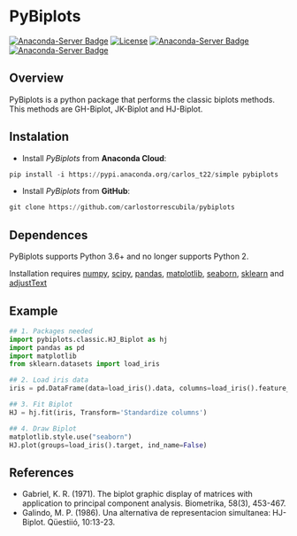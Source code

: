 # PyBiplots 
[![Anaconda-Server Badge](https://anaconda.org/carlos_t22/pybiplots/badges/installer/pypi.svg)](https://pypi.anaconda.org/carlos_t22)
[![License](https://anaconda.org/carlos_t22/pybiplots/badges/license.svg)](https://anaconda.org/carlos_t22/pybiplots/LICENSE)
[![Anaconda-Server Badge](https://anaconda.org/carlos_t22/pybiplots/badges/version.svg)](https://anaconda.org/carlos_t22/pybiplots)
[![Anaconda-Server Badge](https://anaconda.org/carlos_t22/pybiplots/badges/latest_release_date.svg)](https://anaconda.org/carlos_t22/pybiplots)

## Overview
PyBiplots is a python package that performs the classic biplots methods. This methods are GH-Biplot, JK-Biplot and HJ-Biplot. 

## Instalation
* Install *PyBiplots* from **Anaconda Cloud**:
```python
pip install -i https://pypi.anaconda.org/carlos_t22/simple pybiplots
```

* Install *PyBiplots* from **GitHub**:
```python
git clone https://github.com/carlostorrescubila/pybiplots

```

## Dependences 
PyBiplots supports Python 3.6+ and no longer supports Python 2.

Installation requires [numpy](https://numpy.org/), [scipy](https://www.scipy.org/), [pandas](https://pandas.pydata.org/), [matplotlib](https://matplotlib.org/), [seaborn](https://seaborn.pydata.org/), [sklearn](https://scikit-learn.org/stable/) and [adjustText](https://github.com/Phlya/adjustText)

## Example
```python
## 1. Packages needed
import pybiplots.classic.HJ_Biplot as hj
import pandas as pd
import matplotlib
from sklearn.datasets import load_iris

## 2. Load iris data
iris = pd.DataFrame(data=load_iris().data, columns=load_iris().feature_names)

## 3. Fit Biplot
HJ = hj.fit(iris, Transform='Standardize columns')

## 4. Draw Biplot
matplotlib.style.use("seaborn")
HJ.plot(groups=load_iris().target, ind_name=False)
```

## References 
* Gabriel, K. R. (1971). The biplot graphic display of matrices with application to principal component analysis. Biometrika, 58(3), 453-467.
* Galindo, M. P. (1986). Una alternativa de representacion simultanea: HJ-Biplot. Qüestiió, 10:13-23.
